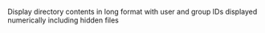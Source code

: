 Display directory contents in long format with user and group IDs displayed numerically including hidden files
